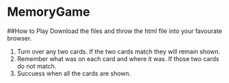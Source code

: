 # MemoryGame
##How to Play
Download the files and throw the html file into your favourate browser. 
1. Turn over any two cards. If the two cards match they will remain shown.
2. Remember what was on each card and where it was. If those two cards do not match.
3. Succuess when all the cards are shown.
